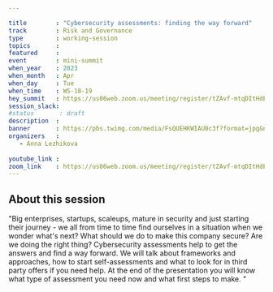 ```yaml
---

title        : "Cybersecurity assessments: finding the way forward"
track        : Risk and Governance
type         : working-session
topics       :
featured     :
event        : mini-summit
when_year    : 2023
when_month   : Apr
when_day     : Tue
when_time    : WS-18-19
hey_summit   : https://us06web.zoom.us/meeting/register/tZAvf-mtqDItHdEa09RddKWi4JwQSTxFYfbq
session_slack:
#status       : draft
description  :
banner       : https://pbs.twimg.com/media/FsQUEHKWIAU0c3f?format=jpg&name=900x900
organizers   :
   - Anna Lezhikova
  
youtube_link : 
zoom_link    : https://us06web.zoom.us/meeting/register/tZAvf-mtqDItHdEa09RddKWi4JwQSTxFYfbq
---
```



## About this session
"Big enterprises, startups, scaleups, mature in security and just starting their journey - we all from time to time find ourselves in a situation when we wonder what's next? What should we do to make this company secure? Are we doing the right thing? 
Cybersecurity assessments help to get the answers and find a way forward. We will talk about frameworks and approaches, how to start self-assessments and what to look for in third party offers if you need help. 
At the end of the presentation you will know what type of assessment you need now and what first steps to make. "

